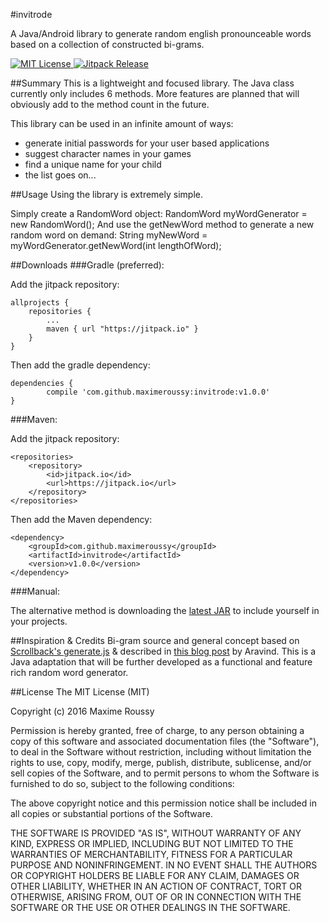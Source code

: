#invitrode

A Java/Android library to generate random english pronounceable words based on a collection of constructed bi-grams.

[![MIT License](http://img.shields.io/badge/license-MIT-green.svg) ](https://github.com/maximeroussy/invitrode/license.md)[![Jitpack Release](https://jitpack.io/v/maximeroussy/invitrode.svg)](https://jitpack.io/#maximeroussy/invitrode)

##Summary
This is a lightweight and focused library. The Java class currently only includes 6 methods. More features are planned that will obviously add to the method count in the future. 

This library can be used in an infinite amount of ways:
- generate initial passwords for your user based applications   
- suggest character names in your games
- find a unique name for your child
- the list goes on...

##Usage
Using the library is extremely simple.

Simply create a RandomWord object:
	RandomWord myWordGenerator = new RandomWord();
And use the getNewWord method to generate a new random word on demand:
	String myNewWord = myWordGenerator.getNewWord(int lengthOfWord);

##Downloads
###Gradle (preferred):

Add the jitpack repository:

	allprojects {
		repositories {
			...
			maven { url "https://jitpack.io" }
		}
	}

Then add the gradle dependency:

	dependencies {
	        compile 'com.github.maximeroussy:invitrode:v1.0.0'
	}

###Maven:

Add the jitpack repository:

	<repositories>
		<repository>
		    <id>jitpack.io</id>
		    <url>https://jitpack.io</url>
		</repository>
	</repositories>

Then add the Maven dependency:

	<dependency>
	    <groupId>com.github.maximeroussy</groupId>
	    <artifactId>invitrode</artifactId>
	    <version>v1.0.0</version>
	</dependency>

###Manual:

The alternative method is downloading the [latest JAR](https://github.com/maximeroussy/invitrode/archive/1.0.5.zip)  to include yourself in your projects.

##Inspiration & Credits
Bi-gram source and general concept based on [Scrollback's generate.js](https://github.com/scrollback/scrollback/blob/master/lib/generate.js)  & described in [this blog post](https://www.hackerearth.com/notes/random-pronouncable-text-generator/)  by Aravind. This is a Java adaptation that will be further developed as a functional and feature rich random word generator.

##License
The MIT License (MIT)

Copyright (c) 2016 Maxime Roussy

Permission is hereby granted, free of charge, to any person obtaining a copy of this software and associated documentation files (the "Software"), to deal in the Software without restriction, including without limitation the rights to use, copy, modify, merge, publish, distribute, sublicense, and/or sell copies of the Software, and to permit persons to whom the Software is furnished to do so, subject to the following conditions:

The above copyright notice and this permission notice shall be included in all copies or substantial portions of the Software.

THE SOFTWARE IS PROVIDED "AS IS", WITHOUT WARRANTY OF ANY KIND, EXPRESS OR IMPLIED, INCLUDING BUT NOT LIMITED TO THE WARRANTIES OF MERCHANTABILITY, FITNESS FOR A PARTICULAR PURPOSE AND NONINFRINGEMENT. IN NO EVENT SHALL THE AUTHORS OR COPYRIGHT HOLDERS BE LIABLE FOR ANY CLAIM, DAMAGES OR OTHER LIABILITY, WHETHER IN AN ACTION OF CONTRACT, TORT OR OTHERWISE, ARISING FROM, OUT OF OR IN CONNECTION WITH THE SOFTWARE OR THE USE OR OTHER DEALINGS IN THE SOFTWARE.
